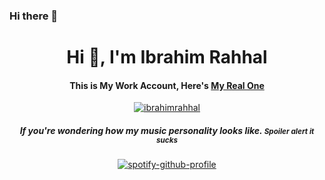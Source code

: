 ### Hi there 👋

<h1 align="center">Hi 👋, I'm Ibrahim Rahhal</h1>
<h4 align="center">This is My Work Account, Here's <a href="https://github.com/ibrahimrahhal">My Real One</a></h3>

<p align="center">
	<a target="_blank" rel="noopener noreferrer" href="https://camo.githubusercontent.com/51fa678c23975921a26ab980314e85279afb8a8c5033be6949d0c4ecf390ea4c/68747470733a2f2f6b6f6d617265762e636f6d2f67687076632f3f757365726e616d653d6962726168696d72616868616c266c6162656c3d50726f66696c65253230766965777326636f6c6f723d306537356236267374796c653d666c6174"> <img src="https://camo.githubusercontent.com/51fa678c23975921a26ab980314e85279afb8a8c5033be6949d0c4ecf390ea4c/68747470733a2f2f6b6f6d617265762e636f6d2f67687076632f3f757365726e616d653d6962726168696d72616868616c266c6162656c3d50726f66696c65253230766965777326636f6c6f723d306537356236267374796c653d666c6174" alt="ibrahimrahhal" data-canonical-src="https://komarev.com/ghpvc/?username=ibrahimra7al&amp;label=Profile%20views&amp;color=0e75b6&amp;style=flat" style="max-width:100%;"> </a>
</p>
<h5 align="center">If you're wondering how my music personality looks like. <small>Spoiler alert it sucks</small></h5>
<p align="center">
	<a href="https://github.com/ibrahimrahhal"> <img src="https://spotify-github-profile-ibrahimrahhal.vercel.app/api/view?uid=tciyuwjpcgy4jhf&amp;cover_image=true&amp;theme=default" alt="spotify-github-profile"> </a>
</p>
